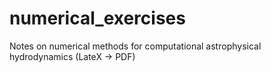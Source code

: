 numerical_exercises
===================

Notes on numerical methods for computational astrophysical hydrodynamics (LateX -> PDF)
